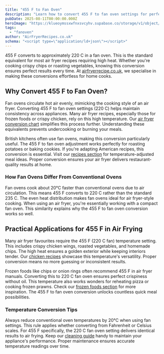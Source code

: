 ```yaml
---
title: "455 F to Fan Oven"
description: "Learn how to convert 455 F to fan oven settings for perfect air fryer cooking. Includes temperature charts and conversion tips."
pubDate: 2025-08-11T00:00:00.000Z
heroImage: "https://klueoymssxwfnxsvcyhv.supabase.co/storage/v1/object/public/md/455-f-to-fan-oven-b882deb1.png"
tags:
  - "fanoven"
author: "AirFryerRecipes.co.uk"
schema: "<script type=\"application/ld+json\"></script>"
---
```


<p>455 F converts to approximately 220 C in a fan oven. This is the standard equivalent for most air fryer recipes requiring high heat. Whether you're cooking crispy chips or roasting vegetables, knowing this conversion ensures perfect results every time. At <a href=https://www.airfryerrecipe.co.uk>airfryerrecipe.co.uk</a>, we specialise in making these conversions effortless for home cooks.</p>

<h2>Why Convert 455 F to Fan Oven?</h2>
<p>Fan ovens circulate hot air evenly, mimicking the cooking style of an air fryer. Converting 455 F to fan oven settings (220 C) helps maintain consistency across appliances. Many air fryer recipes, especially those for frozen foods or crispy chicken, rely on this high temperature. Our <a href=https://www.airfryerrecipe.co.uk/air-fryer-conversion-chart>air fryer conversion chart</a> simplifies this process further. Understanding these equivalents prevents undercooking or burning your meals.</p>

<p>British kitchens often use fan ovens, making this conversion particularly useful. The 455 F to fan oven adjustment works perfectly for roasting potatoes or baking cookies. If you're adapting American recipes, this conversion is essential. Visit our <a href=https://www.airfryerrecipe.co.uk/recipes>recipes section</a> for temperature-adjusted meal ideas. Proper conversion ensures your air fryer delivers restaurant-quality results at home.</p>

<h3>How Fan Ovens Differ From Conventional Ovens</h3>
<p>Fan ovens cook about 20°C faster than conventional ovens due to air circulation. This means 455 F converts to 220 C rather than the standard 235 C. The even heat distribution makes fan ovens ideal for air fryer-style cooking. When using an air fryer, you're essentially working with a compact fan oven. This similarity explains why the 455 F to fan oven conversion works so well.</p>

<h2>Practical Applications for 455 F in Air Frying</h2>
<p>Many air fryer favourites require the 455 F (220 C fan) temperature setting. This includes crispy chicken wings, roasted vegetables, and homemade chips. The high heat ensures a golden exterior while keeping interiors tender. Our <a href=https://www.airfryerrecipe.co.uk/recipe-category/chicken>chicken recipes</a> showcase this temperature's versatility. Proper conversion means no more guessing or inconsistent results.</p>

<p>Frozen foods like chips or onion rings often recommend 455 F in air fryer manuals. Converting this to 220 C fan oven ensures perfect crispiness without oil. This temperature also works wonders for reheating pizza or cooking frozen prawns. Check our <a href=https://www.airfryerrecipe.co.uk/recipe-category/frozen-foods>frozen foods section</a> for more inspiration. The 455 F to fan oven conversion unlocks countless quick meal possibilities.</p>

<h3>Temperature Conversion Tips</h3>
<p>Always reduce conventional oven temperatures by 20°C when using fan settings. This rule applies whether converting from Fahrenheit or Celsius scales. For 455 F specifically, the 220 C fan oven setting delivers identical results to air frying. Keep our <a href=https://www.airfryerrecipe.co.uk/air-fryer-cleaner>cleaning guide</a> handy to maintain your appliance's performance. Proper maintenance ensures accurate temperature readings over time.</p>